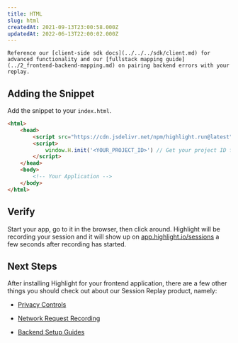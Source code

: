 ```yaml
---
title: HTML
slug: html
createdAt: 2021-09-13T23:00:58.000Z
updatedAt: 2022-06-13T22:00:02.000Z
---
```


```hint
Reference our [client-side sdk docs](../../../sdk/client.md) for advanced functionality and our [fullstack mapping guide](../2_frontend-backend-mapping.md) on pairing backend errors with your replay.
```
## Adding the Snippet

Add the snippet to your `index.html`.

```html
<html>
	<head>
		<script src="https://cdn.jsdelivr.net/npm/highlight.run@latest"></script>
		<script>
			window.H.init('<YOUR_PROJECT_ID>') // Get your project ID from https://app.highlight.io/setup
		</script>
	</head>
	<body>
		<!-- Your Application -->
	</body>
</html>
```

## Verify

Start your app, go to it in the browser, then click around. Highlight will be recording your session and it will show up on [app.highlight.io/sessions](https://app.highlight/sessions) a few seconds after recording has started.

## Next Steps

After installing Highlight for your frontend application, there are a few other things you should check out about our Session Replay product, namely:

- [Privacy Controls](../../4_session-replay/privacy.md)

- [Network Request Recording](../../4_session-replay/recording-network-requests-and-responses.md)

- [Backend Setup Guides](../backend-sdk/backend-sdk-overview.md)
